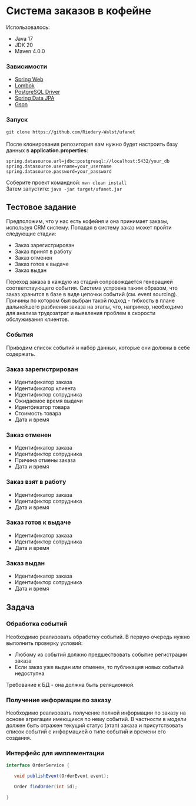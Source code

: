 # Система заказов в кофейне

Использовалось:
- Java 17
- JDK 20
- Maven 4.0.0

### Зависимости

- [Spring Web](https://mvnrepository.com/artifact/org.springframework.boot/spring-boot)
- [Lombok](https://mvnrepository.com/artifact/org.projectlombok/lombok)
- [PostgreSQL Driver](https://mvnrepository.com/artifact/org.postgresql/postgresql)
- [Spring Data JPA](https://mvnrepository.com/artifact/org.springframework.data/spring-data-jpa)
- [Gson](https://mvnrepository.com/artifact/com.google.code.gson/gson)

### Запуск

`git clone https://github.com/Riedery-Walst/ufanet`</br>
</br>
После клонирования репозитория вам нужно будет настроить базу данных в <b>application.properties</b>:
```
spring.datasource.url=jdbc:postgresql://localhost:5432/your_db
spring.datasource.username=your_username
spring.datasource.password=your_password
```
Соберите проект командной: 
`mvn clean install`</br>
Затем запустите: 
`java -jar target/ufanet.jar`</br>

## Тестовое задание

Предположим, что у нас есть кофейня и она принимает заказы, используя CRM систему. Попадая в систему заказ может пройти следующие стадии:

- Заказ зарегистрирован
- Заказ принят в работу
- Заказ отменен
- Заказ готов к выдаче
- Заказ выдан

Переход заказа в каждую из стадий сопровождается генерацией соответствующего события. Система устроена таким образом, что заказ хранится в базе в виде цепочки событий (см. event sourcing). Причины по котором был выбран такой подход - гибкость в плане дальнейшего разбиения заказа на этапы, что, например, необходимо для анализа трудозатрат и выявления проблем в скорости обслуживания клиентов.

### События

Приводим список событий и набор данных, которые они должны в себе содержать.

### Заказ зарегистрирован

- Идентификатор заказа
- Идентификатор клиента
- Идентификтор сотрудника
- Ожидаемое время выдачи
- Идентфикатор товара
- Стоимость товара
- Дата и время

### Заказ отменен

- Идентификатор заказа
- Идентификтор сотрудника
- Причина отмены заказа
- Дата и время

### Заказ взят в работу

- Идентификатор заказа
- Идентификтор сотрудника
- Дата и время

### Заказ готов к выдаче

- Идентификатор заказа
- Идентификтор сотрудника
- Дата и время

### Заказ выдан

- Идентификатор заказа
- Идентификтор сотрудника
- Дата и время

## Задача

### Обработка событий

Необходимо реализовать обработку событий. В первую очередь нужно выполнить проверку условий:

- Любому из событий должно предшествовать событие регистрации заказа
- Если заказ уже выдан или отменен, то публикация новых событий недоступна

Требование к БД - она должна быть реляционной.

### Получение информации по заказу

Необходимо реализовать получение полной информации по заказу на основе агрегации имеющихся по нему событий. В частности в модели должен быть отражен текущий статус (этап) заказа и присутствовать список событий с информацией о типе событий и времени его создания.

### Интерфейс для имплементации

```java
interface OrderService {

   void publishEvent(OrderEvent event);

   Order findOrder(int id);

}
```
